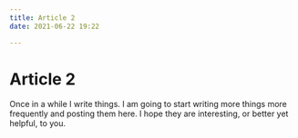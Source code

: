 ```yaml
---
title: Article 2
date: 2021-06-22 19:22

---
```


# Article 2

Once in a while I write things. I am going
to start writing more things more frequently
and posting them here. I hope they are
interesting, or better yet helpful, to you.

